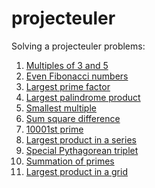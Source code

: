 projecteuler
============
Solving a projecteuler problems:  
  
1. [Multiples of 3 and 5](./problem%2001 "Multiples of 3 and 5")
2. [Even Fibonacci numbers](./problem%2002 "Even Fibonacci numbers")
3. [Largest prime factor](./problem%2003 "Largest prime factor")
4. [Largest palindrome product](./problem%2004 "Largest palindrome product")
5. [Smallest multiple](./problem%2005 "Smallest multiple")
6. [Sum square difference](./problem%2006 "Sum square difference")
7. [10001st prime](./problem%2007 "10001st prime")
8. [Largest product in a series](./problem%2008 "Largest product in a series")
9. [Special Pythagorean triplet](./problem%2009 "Special Pythagorean triplet")
10. [Summation of primes](./problem%2010 "Summation of primes")
11. [Largest product in a grid](./problem%2011 "Largest product in a grid")